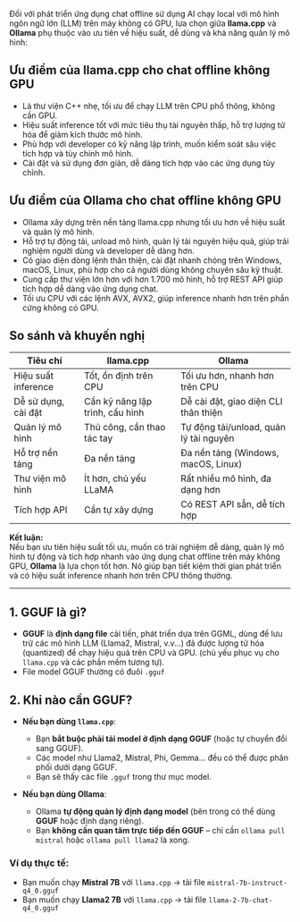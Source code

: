 Đối với phát triển ứng dụng chat offline sử dụng AI chạy local với mô hình ngôn ngữ lớn (LLM) trên máy không có GPU, lựa chọn giữa **llama.cpp** và **Ollama** phụ thuộc vào ưu tiên về hiệu suất, dễ dùng và khả năng quản lý mô hình:

## Ưu điểm của llama.cpp cho chat offline không GPU

- Là thư viện C++ nhẹ, tối ưu để chạy LLM trên CPU phổ thông, không cần GPU.
- Hiệu suất inference tốt với mức tiêu thụ tài nguyên thấp, hỗ trợ lượng tử hóa để giảm kích thước mô hình.
- Phù hợp với developer có kỹ năng lập trình, muốn kiểm soát sâu việc tích hợp và tùy chỉnh mô hình.
- Cài đặt và sử dụng đơn giản, dễ dàng tích hợp vào các ứng dụng tùy chỉnh.

## Ưu điểm của Ollama cho chat offline không GPU

- Ollama xây dựng trên nền tảng llama.cpp nhưng tối ưu hơn về hiệu suất và quản lý mô hình.
- Hỗ trợ tự động tải, unload mô hình, quản lý tài nguyên hiệu quả, giúp trải nghiệm người dùng và developer dễ dàng hơn.
- Có giao diện dòng lệnh thân thiện, cài đặt nhanh chóng trên Windows, macOS, Linux, phù hợp cho cả người dùng không chuyên sâu kỹ thuật.
- Cung cấp thư viện lớn hơn với hơn 1.700 mô hình, hỗ trợ REST API giúp tích hợp dễ dàng vào ứng dụng chat.
- Tối ưu CPU với các lệnh AVX, AVX2, giúp inference nhanh hơn trên phần cứng không có GPU.

## So sánh và khuyến nghị

| Tiêu chí                  | llama.cpp                          | Ollama                                  |
|---------------------------|----------------------------------|----------------------------------------|
| Hiệu suất inference       | Tốt, ổn định trên CPU            | Tối ưu hơn, nhanh hơn trên CPU          |
| Dễ sử dụng, cài đặt       | Cần kỹ năng lập trình, cấu hình  | Dễ cài đặt, giao diện CLI thân thiện    |
| Quản lý mô hình           | Thủ công, cần thao tác tay       | Tự động tải/unload, quản lý tài nguyên |
| Hỗ trợ nền tảng           | Đa nền tảng                      | Đa nền tảng (Windows, macOS, Linux)    |
| Thư viện mô hình          | Ít hơn, chủ yếu LLaMA             | Rất nhiều mô hình, đa dạng hơn          |
| Tích hợp API              | Cần tự xây dựng                  | Có REST API sẵn, dễ tích hợp            |

**Kết luận:**  
Nếu bạn ưu tiên hiệu suất tối ưu, muốn có trải nghiệm dễ dàng, quản lý mô hình tự động và tích hợp nhanh vào ứng dụng chat offline trên máy không GPU, **Ollama** là lựa chọn tốt hơn. Nó giúp bạn tiết kiệm thời gian phát triển và có hiệu suất inference nhanh hơn trên CPU thông thường.
  
  ---
  
## 1. **GGUF là gì?**

- **GGUF** là **định dạng file** cải tiến, phát triển dựa trên GGML, dùng để lưu trữ các mô hình LLM (Llama2, Mistral, v.v...)  đã được lượng tử hóa (quantized) để chạy hiệu quả trên CPU và GPU. (chủ yếu phục vụ cho `llama.cpp` và các phần mềm tương tự).
- File model GGUF thường có đuôi `.gguf`

## 2. **Khi nào cần GGUF?**

- **Nếu bạn dùng `llama.cpp`**:  
  - Bạn **bắt buộc phải tải model ở định dạng GGUF** (hoặc tự chuyển đổi sang GGUF).
  - Các model như Llama2, Mistral, Phi, Gemma... đều có thể được phân phối dưới dạng GGUF.
  - Bạn sẽ thấy các file `.gguf` trong thư mục model.

- **Nếu bạn dùng Ollama**:  
  - Ollama **tự động quản lý định dạng model** (bên trong có thể dùng **GGUF** hoặc định dạng riêng).
  - Bạn **không cần quan tâm trực tiếp đến GGUF** – chỉ cần `ollama pull mistral` hoặc `ollama pull llama2` là xong.
 
### **Ví dụ thực tế:**
- Bạn muốn chạy **Mistral 7B** với `llama.cpp` → tải file `mistral-7b-instruct-q4_0.gguf`
- Bạn muốn chạy **Llama2 7B** với `llama.cpp` → tải file `llama-2-7b-chat-q4_0.gguf`
